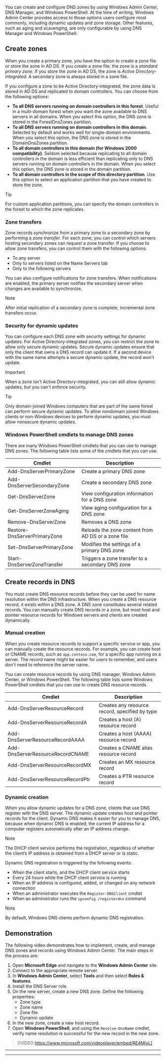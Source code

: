 You can create and configure DNS zones by using Windows Admin Center, DNS Manager, and Windows PowerShell. At the time of writing, Windows Admin Center provides access to those options users configure most commonly, including dynamic updates and zone storage. Other features, such as aging and scavenging, are only configurable by using DNS Manager and Windows PowerShell.

## Create zones

When you create a primary zone, you have the option to create a zone file or store the zone in AD DS. If you create a zone file, the zone is a *standard primary zone*. If you store the zone in AD DS, the zone is *Active Directory-integrated*. A secondary zone is always stored in a zone file.

If you configure a zone to be Active Directory-integrated, the zone data is stored in AD DS and replicated to domain controllers. You can choose from the following options:

- **To all DNS servers running on domain controllers in this forest**. Useful in a multi-domain forest when you want the zone available to DNS servers in all domains. When you select this option, the DNS zone is stored in the ForestDnsZones partition.
- **To all DNS servers running on domain controllers in this domain**. Selected by default and works well for single-domain environments. When you select this option, the DNS zone is stored in the DomainDnsZones partition.
- **To all domain controllers in this domain (for Windows 2000 compatibility)**. Seldom selected because replicating to all domain controllers in the domain is less efficient than replicating only to DNS servers running on domain controllers in the domain. When you select this option, the DNS zone is stored in the domain partition.
- **To all domain controllers in the scope of this directory partition**. Use this option to select an application partition that you have created to store the zone.

> [!TIP]
> For custom application partitions, you can specify the domain controllers in the forest to which the zone replicates.

### Zone transfers

Zone records synchronize from a primary zone to a secondary zone by performing a *zone transfer*. For each zone, you can control which servers hosting secondary zones can request a zone transfer. If you choose to allow zone transfers, you can control them with the following options:

- To any server
- Only to servers listed on the Name Servers tab
- Only to the following servers

You can also configure notifications for zone transfers. When notifications are enabled, the primary server notifies the secondary server when changes are available to synchronize.

> [!NOTE]
> After initial replication of a secondary zone is complete, incremental zone transfers occur.

### Security for dynamic updates

You can configure each DNS zone with security settings for dynamic updates. For Active Directory-integrated zones, you can restrict the zone to allow only secure dynamic updates. Secure dynamic updates ensure that only the client that owns a DNS record can update it. If a second device with the same name attempts a secure dynamic update, the record won't update. 

> [!IMPORTANT]
> When a zone isn't Active Directory-integrated, you can still allow dynamic updates, but you can't enforce security.

> [!TIP]
> Only domain-joined Windows computers that are part of the same forest can perform secure dynamic updates. To allow nondomain joined Windows clients or non-Windows devices to perform dynamic updates, you must allow nonsecure dynamic updates.

### Windows PowerShell cmdlets to manage DNS zones

There are many Windows PowerShell cmdlets that you can use to manage DNS zones. The following table lists some of the cmdlets that you can use.

| Cmdlet                       | Description                                        |
| ---------------------------- | -------------------------------------------------- |
| Add-DnsServerPrimaryZone     | Create a primary DNS zone                          |
| Add-DnsServerSecondaryZone   | Create a secondary DNS zone                        |
| Get-DnsServerZone            | View configuration information for a DNS zone      |
| Get-DnsServerZoneAging       | View aging configuration for a DNS zone            |
| Remove-DnsServerZone         | Removes a DNS zone                                 |
| Restore-DnsServerPrimaryZone | Reloads the zone content from AD DS or a zone file |
| Set-DnsServerPrimaryZone     | Modifies the settings of a primary DNS zone        |
| Start-DnsServerZoneTransfer  | Triggers a zone transfer to a secondary DNS zone   |

## Create records in DNS

You must create DNS resource records before they can be used for name resolution within the DNS infrastructure. When you create a DNS resource record, it exists within a DNS zone. A DNS zone constitutes several related records. You can manually create DNS records in a zone, but most host and pointer resource records for Windows servers and clients are created dynamically.

### Manual creation

When you create resource records to support a specific service or app, you can manually create the resource records. For example, you can create host or CNAME records, such as `app.contoso.com`, for a specific app running on a server. The record name might be easier for users to remember, and users don't need to reference the server name.

You can create resource records by using DNS manager, Windows Admin Center, or Windows PowerShell. The following table lists some Windows PowerShell cmdlets that you can use to create DNS resource records.

| Cmdlet                           | Description                                    |
| -------------------------------- | ---------------------------------------------- |
| Add-DnsServerResourceRecord      | Creates any resource record, specified by type |
| Add-DnsServerResourceRecordA     | Creates a host (A) resource record             |
| Add-DnsServerResourceRecordAAAA  | Creates a host (AAAA) resource record          |
| Add-DnsServerResourceRecordCNAME | Creates a CNAME alias resource record          |
| Add-DnsServerResourceRecordMX    | Creates an MX resource record                  |
| Add-DnsServerResourceRecordPtr   | Creates a PTR resource record                  |

### Dynamic creation

When you allow dynamic updates for a DNS zone, clients that use DNS register with the DNS server. The dynamic update creates host and pointer records for the client. Dynamic DNS makes it easier for you to manage DNS, because when dynamic DNS is enabled, the current IP address for a computer registers automatically after an IP address change.

> [!NOTE]
> The DHCP client service performs the registration, regardless of whether the client’s IP address is obtained from a DHCP server or is static.

Dynamic DNS registration is triggered by the following events:

- When the client starts, and the DHCP client service starts
- Every 24 hours while the DHCP client service is running
- When an IP address is configured, added, or changed on any network connection
- When an administrator executes the `Register-DNSClient` cmdlet
- When an administrator runs the `ipconfig /registerdns` command

> [!NOTE]
> By default, Windows DNS clients perform dynamic DNS registration.

## Demonstration

The following video demonstrates how to implement, create, and manage DNS zones and records using Windows Admin Center. The main steps in the process are:

1. Open **Microsoft Edge** and navigate to the **Windows Admin Center** site.
2. Connect to the appropriate remote server.
3. In **Windows Admin Center**, select **Tools** and then select **Roles & features**.
4. Install the DNS Server role.
5. On the new server, create a new DNS zone. Define the following properties:
    - Zone type
    - Zone name
    - Zone file
    - Dynamic update
6. In the new zone, create a new host record.
7. Open **Windows PowerShell**, and using the `Resolve-DnsName` cmdlet, verify name resolution is successful for the new record in the new zone.

 >[!VIDEO https://www.microsoft.com/videoplayer/embed/RE4MjvL]

---



---